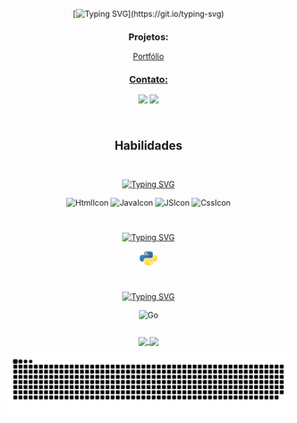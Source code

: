 <!-- https://github.com/kyechan99/capsule-render#how-to-use -->

<div align="center">
 <!-- CREDIT: https://github.com/denvercoder1/readme-typing-svg -->

  [![Typing SVG](https://readme-typing-svg.demolab.com?font=Fira+Code&size=23&pause=1000&color=F7F7F7&center=true&vCenter=true&width=435&lines=Ol%C3%A1+Mundo!+Eu+sou+Vitor+Tanabe.)](https://git.io/typing-svg)
  
</div>

<div align="center">

<h3>Projetos:</h3>

<a href="https://vituhonda.github.io/Portfolio/">Portfólio

<div>


<div align="center"> 
  <h3>Contato:</h3>
  <a href = "mailto:vitorutk@gmail.com"><img src="https://img.shields.io/badge/-Gmail-%23333?style=for-the-badge&logo=gmail&logoColor=white" target="_blank"></a>
  <a href="https://www.linkedin.com/in/vitorutagawatanabe/" target="_blank"><img src="https://img.shields.io/badge/-LinkedIn-%230077B5?style=for-the-badge&logo=linkedin&logoColor=white" target="_blank"></a> 
</div>

&nbsp;
&nbsp;
&nbsp;

<h2 align="center">Habilidades</h2>
 

<div style="display: inline_block"><br>

  <div align="center" style="display: inline_block">
  <!-- CREDIT: https://github.com/denvercoder1/readme-typing-svg -->  
    
  [![Typing SVG](https://readme-typing-svg.demolab.com?font=Fira+Code&pause=1000&color=F7F7F7&center=true&vCenter=true&width=435&lines=Avan%C3%A7ado)](https://git.io/typing-svg)
  
  <img align="center" alt="HtmlIcon" height="30" width="40" src="https://cdn.jsdelivr.net/gh/devicons/devicon/icons/html5/html5-original.svg" />
  <img align="center" alt="JavaIcon" height="30" width="40" src="https://cdn.jsdelivr.net/gh/devicons/devicon/icons/java/java-original.svg" />
  <img align="center" alt="JSIcon" height="30" width="40" src="https://cdn.jsdelivr.net/gh/devicons/devicon/icons/javascript/javascript-original.svg" />
  <img align="center" alt="CssIcon" height="30" width="40" src="https://cdn.jsdelivr.net/gh/devicons/devicon/icons/css3/css3-original.svg" />
  </div>

&nbsp;
&nbsp;
&nbsp;

  <div align="center" style="display: inline_block">
  <!-- CREDIT: https://github.com/denvercoder1/readme-typing-svg -->
    
 [![Typing SVG](https://readme-typing-svg.demolab.com?font=Fira+Code&duration=1&color=F7F7F7&center=true&vCenter=true&repeat=false&width=435&lines=Intermedi%C3%A1rio)](https://git.io/typing-svg)

  <img align="center" alt="PythonIcon" height="30" width="40" src="https://raw.githubusercontent.com/devicons/devicon/master/icons/python/python-original.svg">
    
  </div>
  
&nbsp;
&nbsp;
&nbsp;
  
  <div align="center" style="display: inline_block">
  <!-- CREDIT: https://github.com/denvercoder1/readme-typing-svg -->
    
  [![Typing SVG](https://readme-typing-svg.demolab.com?font=Fira+Code&duration=1&color=F7F7F7&center=true&vCenter=true&repeat=false&width=435&lines=B%C3%A1sico)](https://git.io/typing-svg)
  
  <img align="center" alt="Go" height="30" width="40" src="https://cdn.jsdelivr.net/gh/devicons/devicon/icons/go/go-original.svg" />
    
  </div>
</div>
  
##

<div align="center">
<a href="https://github.com/VituHonda">
  <img align="center" height="220px" src="https://vituhonda-github-readme-stats.vercel.app/api?username=vituhonda&show_icons=true&hide_border=true&theme=github_dark"/>
</a>
<a href=https://github.com/VituHonda>
  <img align="center" height="220px" src="https://vituhonda-github-readme-stats.vercel.app/api/top-langs/?username=vituhonda&hide_border=true&theme=github_dark"/>
</a>
</div>

<div>

![snake gif](https://github.com/VituHonda/VituHonda/blob/output/github-contribution-grid-snake-dark.svg)
 
</div>

<!--
**VituHonda/VituHonda** is a ✨ _special_ ✨ repository because its `README.md` (this file) appears on your GitHub profile.

Here are some ideas to get you started:

- 🔭 I’m currently working on ...
- 🌱 I’m currently learning ...
- 👯 I’m looking to collaborate on ...
- 🤔 I’m looking for help with ...
- 💬 Ask me about ...
- 📫 How to reach me: ...
- 😄 Pronouns: ...
- ⚡ Fun fact: ...
-->
